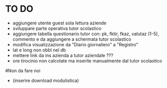 # TO DO

- aggiungere utente guest sola lettura aziende
- sviluppare parte operativa tutor scolastico
- aggiungere tabella questionario tutor con: pk, fktir, fkaz, valutaz (1-5), commento e da aggiungere 
a schermata tutor scolastico
- modifica visualizzazione da "Diario giornaliero" a "Registro"
- lat e long non obbl nel db
- mettere link da ins azienda a tutor aziendale ???
- ore tirocinio non calcolate ma inserite manualmente dal tutor scolastico


#Non da fare noi
- (inserire download modulistica)